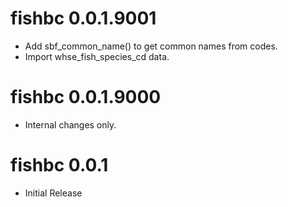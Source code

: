 # fishbc 0.0.1.9001

- Add sbf_common_name() to get common names from codes.
- Import whse_fish_species_cd data.


# fishbc 0.0.1.9000

- Internal changes only.


# fishbc 0.0.1

- Initial Release
